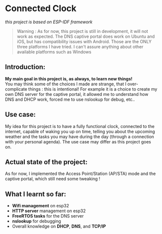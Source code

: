 # Connected Clock

*this project is based on ESP-IDF framework*

>Warning : As for now, this project is still in development, it will not work as expected.
>The DNS captive portal does work on Ubuntu and iOS, but has compatibility issues with Android. 
>Those are the ONLY three platforms I have tried. I can't assure anything about other available platforms such as Windows

## Introduction:
**My main goal in this project is, as always, to learn new things!**<br>
You may think some of the choices I made are strange, that I over-complicate things : this is intentional! For example it is a choice to create my own DNS server for the captive portal, it allowed me to understand how DNS and DHCP work, forced me to use nslookup for debug, etc..

## Use case:
My idea for this project is to have a fully functional clock, connected to the internet, capable of waking you up on time, telling you about the upcoming weather and the tasks you may have during the day (through a connection with your personal agenda).
The use case may differ as this project goes on.

## Actual state of the project:
As for now, I implemented the Access Point/Station (AP/STA) mode and the captive portal, which still need some tweaking !

## What I learnt so far:
- **Wifi management** on esp32
- **HTTP server** management on esp32
- **FreeRTOS tasks** for the DNS server
- **nslookup** for debugging
- Overall knowledge on **DHCP**, **DNS**, and **TCP/IP**
